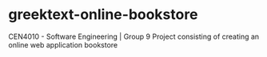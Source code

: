 # greektext-online-bookstore
CEN4010 - Software Engineering | Group 9 Project consisting of creating an online web application bookstore
